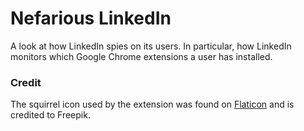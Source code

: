 # Nefarious LinkedIn 

A look at how LinkedIn spies on its users. In particular, how LinkedIn monitors
which Google Chrome extensions a user has installed. 

### Credit 

The squirrel icon used by the extension was found on 
[Flaticon](http://www.flaticon.com/) and is credited to Freepik. 
